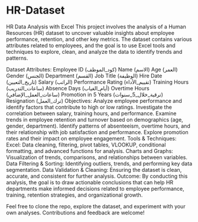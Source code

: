 # HR-Dataset



HR Data Analysis with Excel
This project involves the analysis of a Human Resources (HR) dataset to uncover valuable insights about employee performance, retention, and other key metrics. The dataset contains various attributes related to employees, and the goal is to use Excel tools and techniques to explore, clean, and analyze the data to identify trends and patterns.

Dataset Attributes:
Employee ID (كود_الموظف)
Name (الاسم)
Age (العمر)
Gender (الجنس)
Department (القسم)
Job Title (الوظيفة)
Hire Date (تاريخ_التعيين)
Salary (الراتب)
Performance Rating (تقييم_الأداء)
Training Hours (ساعات_التدريب)
Absence Days (أيام_الغياب)
Overtime Hours (ساعات_العمل_الإضافي)
Promotion in 5 Years (ترقية_خلال_5_سنوات)
Resignation (ترك_العمل)
Objectives:
Analyze employee performance and identify factors that contribute to high or low ratings.
Investigate the correlation between salary, training hours, and performance.
Examine trends in employee retention and turnover based on demographics (age, gender, department).
Identify patterns of absenteeism, overtime hours, and their relationship with job satisfaction and performance.
Explore promotion rates and their impact on employee engagement.
Tools & Techniques:
Excel: Data cleaning, filtering, pivot tables, VLOOKUP, conditional formatting, and advanced functions for analysis.
Charts and Graphs: Visualization of trends, comparisons, and relationships between variables.
Data Filtering & Sorting: Identifying outliers, trends, and performing key data segmentation.
Data Validation & Cleaning: Ensuring the dataset is clean, accurate, and consistent for further analysis.
Outcome:
By conducting this analysis, the goal is to draw actionable conclusions that can help HR departments make informed decisions related to employee performance, training, retention strategies, and organizational growth.

Feel free to clone the repo, explore the dataset, and experiment with your own analyses. Contributions and feedback are welcome!
